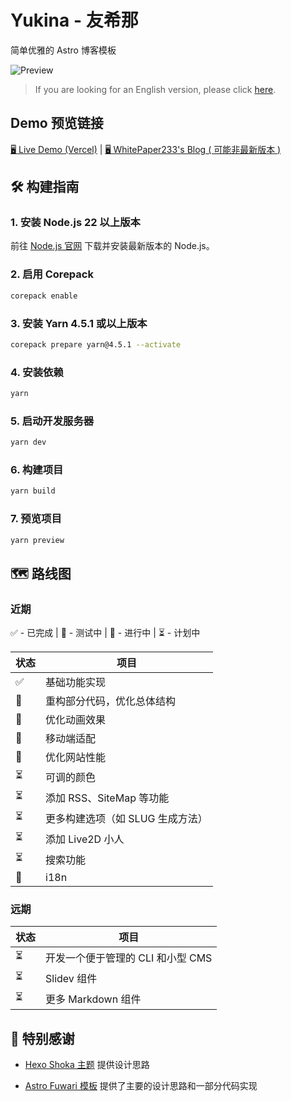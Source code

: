 # Yukina - 友希那
简单优雅的 Astro 博客模板

![Preview](https://s2.loli.net/2024/11/23/uKgnwaWxeZ7RbP5.jpg)

> If you are looking for an English version, please click [here](https://github.com/WhitePaper233/yukina/blob/main/README_en.md).
>

## Demo 预览链接
[🖥️ Live Demo (Vercel)](https://yukina-blog.vercel.app) |
[🖥️ WhitePaper233's Blog ( 可能非最新版本 )](https://yukina-blog.vercel.app)

## 🛠️ 构建指南

### 1. 安装 Node.js 22 以上版本

前往 [Node.js 官网](https://nodejs.org/) 下载并安装最新版本的 Node.js。

### 2. 启用 Corepack

```bash
corepack enable
```
### 3. 安装 Yarn 4.5.1 或以上版本

```bash
corepack prepare yarn@4.5.1 --activate
```

### 4. 安装依赖

```bash
yarn
```

### 5. 启动开发服务器

```bash
yarn dev
```

### 6. 构建项目

```bash
yarn build
```

### 7. 预览项目

```bash
yarn preview
```

## 🗺️ 路线图

### 近期

✅ - 已完成 | 🧪 - 测试中 | 🚧 - 进行中 | ⏳ - 计划中

| 状态 | 项目 |
| --- | --- |
| ✅ | 基础功能实现 |
| 🚧 | 重构部分代码，优化总体结构 |
| 🚧 | 优化动画效果 |
| 🚧 | 移动端适配 |
| 🚧 | 优化网站性能 |
| ⏳ | 可调的颜色 |
| ⏳ | 添加 RSS、SiteMap 等功能 |
| ⏳ | 更多构建选项（如 SLUG 生成方法） |
| ⏳ | 添加 Live2D 小人 |
| ⏳ | 搜索功能 |
| 🧪 | i18n |

### 远期

| 状态 | 项目 |
| --- | --- |
| ⏳ | 开发一个便于管理的 CLI 和小型 CMS |
| ⏳ | Slidev 组件 |
| ⏳ | 更多 Markdown 组件 |


## 🙏 特别感谢

- [Hexo Shoka 主题](https://github.com/amehime/hexo-theme-shoka) 提供设计思路

- [Astro Fuwari 模板](https://github.com/saicaca/fuwari) 提供了主要的设计思路和一部分代码实现


